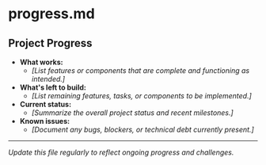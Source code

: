 # progress.md

## Project Progress

- **What works:**
  - _[List features or components that are complete and functioning as intended.]_
- **What's left to build:**
  - _[List remaining features, tasks, or components to be implemented.]_
- **Current status:**
  - _[Summarize the overall project status and recent milestones.]_
- **Known issues:**
  - _[Document any bugs, blockers, or technical debt currently present.]_

---

*Update this file regularly to reflect ongoing progress and challenges.* 
